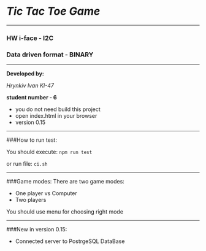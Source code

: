 # *Tic Tac Toe Game*

---

### HW i-face - I2C

### Data driven format - BINARY


---
**Developed by:**

*Hrynkiv Ivan KI-47*


**student number - 6**

 - you do not need build this project
 - open index.html in your browser
 - version 0.15

___

###How to run test:

You should execute:
`npm run test`

or run file:
`ci.sh`

___
###Game modes:
There are two game modes:
 - One player vs Computer
 - Two players

You should use menu for choosing right mode

___

###New in version 0.15:
 - Connected server to PostrgeSQL DataBase 